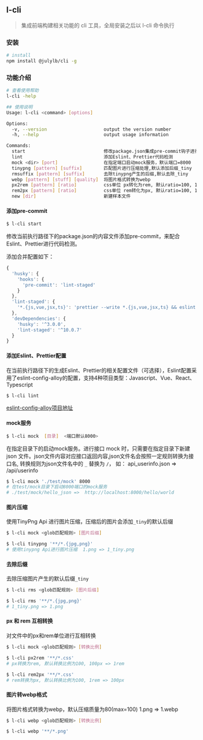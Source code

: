 ## l-cli

> 集成前端构建相关功能的 cli 工具，全局安装之后以 l-cli 命令执行

### 安装

```bash
# install
npm install @julylb/cli -g
```

### 功能介绍

```bash
# 查看使用帮助
l-cli -help

## 使用说明
Usage: l-cli <command> [options]

Options:
  -v, --version                     output the version number
  -h, --help                        output usage information

Commands:
  start                             修改package.json集成pre-commit钩子进行Eslint、prettier代码验证
  lint                              添加Eslint、Prettier代码检测
  mock <dir> [port]                 在指定端口启动mock服务，默认端口=8000
  tinypng [pattern] [suffix]        匹配图片进行压缩处理,默认添加后缀_tiny
  rmsuffix [pattern] [suffix]       去除tinypng产生的后缀,默认去除_tiny
  webp [pattern] [stuff] [quality]  将图片格式转换为webp
  px2rem [pattern] [ratio]          css单位 px转化为rem, 默认ratio=100, 100px => 1rem
  rem2px [pattern] [ratio]          css单位 rem转化为px, 默认ratio=100, 1rem => 100px
  new [dir]                         新建样本文件
```

#### 添加pre-commit

```bash
$ l-cli start
```

修改当前执行路径下的package.json的内容文件添加pre-commit，来配合Eslint、Prettier进行代码检测。

添加合并配置如下：
```js
{
  'husky': {
    'hooks': {
      'pre-commit': 'lint-staged'
    }
  },
  'lint-staged': {
    '*.{js,vue,jsx,ts}': 'prettier --write *.{js,vue,jsx,ts} && eslint --fix'
  },
  'devDependencies': {
    'husky': '^3.0.0',
    'lint-staged': '^10.0.7'
  }
}
```

#### 添加Eslint、Prettier配置

在当前执行路径下的生成Eslint、Prettier的相关配置文件（可选择），Eslint配置采用了eslint-config-alloy的配置，支持4种项目类型：Javascript、Vue、React、Typescript

```bash
$ l-cli lint
```

[eslint-config-alloy项目地址](https://github.com/AlloyTeam/eslint-config-alloy)

#### mock服务

```bash
$ l-cli mock  [目录]  <端口默认8000>
```
在指定目录下的启动mock服务。进行接口 mock 时，只需要在指定目录下新建 json 文件。json文件内容对应接口返回内容,json文件名会按照一定规则转换为接口名, 转换规则为json文件名中的 `_` 替换为 `/`， 如： api_userinfo.json  =>  /api/userinfo

```bash
$ l-cli mock './test/mock' 8000
# 在test/mock目录下启动8000端口的mock服务 
# ./test/mock/hello_json =>  http://localhost:8000/hello/world
```

#### 图片压缩

使用TinyPng Api 进行图片压缩，压缩后的图片会添加`_tiny`的默认后缀

```bash
$ l-cli mock <glob匹配规则> [图片后缀]

$ l-cli tinypng '**/*.{jpg,png}'
# 使用tinypng Api进行图片压缩  1.png => 1_tiny.png
```

#### 去除后缀

去除压缩图片产生的默认后缀`_tiny`

```bash
$ l-cli rms <glob匹配规则> [图片后缀]

$ l-cli rms '**/*.{jpg,png}'
# 1_tiny.png => 1.png
```

#### px 和 rem 互相转换

对文件中的px和rem单位进行互相转换

```bash
$ l-cli mock <glob匹配规则> [转换比例]

$ l-cli px2rem '**/*.css'
# px转换为rem, 默认转换比例为100, 100px => 1rem

$ l-cli rem2px '**/*.css'
# rem转换为px, 默认转换比例为100, 1rem => 100px
```

#### 图片转webp格式

将图片格式转换为webp，默认压缩质量为80(max=100) 1.png => 1.webp

```bash
$ l-cli webp <glob匹配规则> [转换比例]

$ l-cli webp '**/*.png'
```
